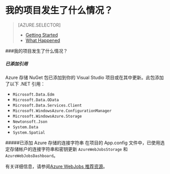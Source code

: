<properties 
	pageTitle="Azure 存储入门" 
	description="介绍在 Visual Studio Azure WebJob 项目中创建 Azure 存储时发生了什么情况" 
	services="storage" 
	documentationCenter="" 
	authors="patshea123" 
	manager="douge" 
	editor="tglee"/>

<tags 
	ms.service="storage"
	ms.date="07/13/2015" 
	wacn.date="08/29/2015"/>

# 我的项目发生了什么情况？

> [AZURE.SELECTOR]
> - [Getting Started](/documentation/articles/vs-storage-webjobs-getting-started-blobs)
> - [What Happened](/documentation/articles/vs-storage-webjobs-what-happened)

###<span id="whathappened">我的项目发生了什么情况？</span>

##### 已添加引用

Azure 存储 NuGet 包已添加到你的 Visual Studio 项目或在其中更新。此包添加了以下 .NET 引用：

- `Microsoft.Data.Edm`
- `Microsoft.Data.OData`
- `Microsoft.Data.Services.Client`
- `Microsoft.WindowsAzure.ConfigurationManager`
- `Microsoft.WindowsAzure.Storage`
- `Newtonsoft.Json`
- `System.Data`
- `System.Spatial`

#####已添加 Azure 存储的连接字符串 
在项目的 App.config 文件中，已使用选定存储帐户的连接字符串和密钥更新 `AzureWebJobsStorage` 和 `AzureWebJobsDashboard`。

有关详细信息，请参阅[Azure WebJobs 推荐资源](http://www.windowsazure.cn/documentation/articles/websites-webjobs-resources/)。

<!---HONumber=67-->
